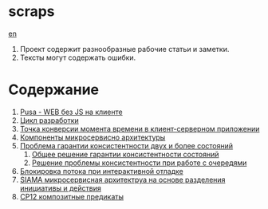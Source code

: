 # scraps

[en](../README.md)

1. Проект содержит разнообразные рабочие статьи и заметки.
2. Тексты могут содержать ошибки.

# Содержание

1. [Pusa - WEB без JS на клиенте](pusa.md)
0. [Цикл разработки](development_cycle.md)
0. [Точка конверсии момента времени в клиент-серверном приложении](timezones.md)
0. [Компоненты микросервисно архитектуры](msa_components.md)
0. [Проблема гарантии консистентности двух и более состояний](state_consistency_problem.md)
    1. [Общее решение гарантии консистентности состояний](general_solution_to_the_state_preservation_problem.md)
    0. [Решение проблемы консистентности при работе с очередями](queue_issue_and_resolve.md)
0. [Блокировка потока при интерактивной отладке](process_locking_for_debug.md)
0. [SIAMA микросервисная архитектруа на основе разделения инициативы и действия](siama.md)
0. [CP12 композитные предикаты](cp12.md)
